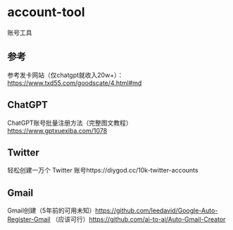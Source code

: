 # account-tool
账号工具

## 参考
参考发卡网站（仅chatgpt就收入20w+）：https://www.txd55.com/goodscate/4.html#md

## ChatGPT
ChatGPT账号批量注册方法（完整图文教程）https://www.gptxuexiba.com/1078

## Twitter
轻松创建一万个 Twitter 账号https://diygod.cc/10k-twitter-accounts

## Gmail
Gmail创建（5年前的可用未知）https://github.com/leedavid/Google-Auto-Register-Gmail
（应该可行）https://github.com/ai-to-ai/Auto-Gmail-Creator
